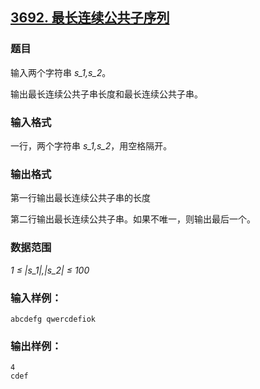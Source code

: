 ## [3692. 最长连续公共子序列](https://www.acwing.com/problem/content/3695/)

### 题目

输入两个字符串 *s_1,s_2*。

输出最长连续公共子串长度和最长连续公共子串。

### 输入格式

一行，两个字符串 *s_1,s_2*，用空格隔开。

### 输出格式

第一行输出最长连续公共子串的长度

第二行输出最长连续公共子串。如果不唯一，则输出最后一个。

### 数据范围

*1 ≤ |s_1|,|s_2| ≤ 100*

### 输入样例：

```
abcdefg qwercdefiok
```

### 输出样例：

```
4
cdef
```

